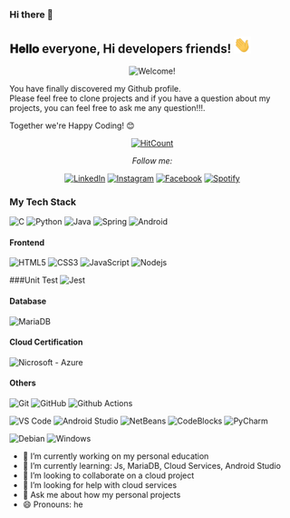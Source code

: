 ### Hi there 👋

<!--
**BrianOrihuelaP/BrianOrihuelaP** is a ✨ _special_ ✨ repository because its `README.md` (this file) appears on your GitHub profile.

Here are some ideas to get you started:

- 🔭 I’m currently working on my personal education 
- 🌱 I’m currently learning: Js, MariaDB, Cloud Services, Android Studio
- 👯 I’m looking to collaborate on a cloud project
- 🤔 I’m looking for help with cloud services
- 💬 Ask me about how my personal projects
- 😄 Pronouns: he

-->

<h2> 𝐇𝐞𝐥𝐥𝐨 everyone, Hi developers friends! <img src="https://github.com/ABSphreak/ABSphreak/blob/master/gifs/Hi.gif" width="30px"></h2>

<div align="center" width="50">

<img src="https://c.tenor.com/NOYF3f82b_gAAAAC/programmer.gif" alt="Welcome!" width="300"/>

</div>

You have finally discovered my Github profile. <br>
Please feel free to clone projects and if you have a question about my projects, you can feel free to ask me any question!!!.

Together we're Happy Coding! 😊

<div align="center">

[![HitCount](http://hits.dwyl.com/ABSphreak/ABSphreak.svg)](http://hits.dwyl.com/ABSphreak/ABSphreak)

<i>Follow me:</i><br>

<a href="https://www.linkedin.com/in/brian-ulises-orihuela-p%C3%A9rez-5115161a4/" target="_blank"><img src="https://img.shields.io/badge/LinkedIn-%230077B5.svg?&style=flat-square&logo=linkedin&logoColor=white" alt="LinkedIn"></a>
<a href="https://www.instagram.com/brian_voltage/" target="_blank"><img src="https://img.shields.io/badge/Instagram-%23E4405F.svg?&style=flat-square&logo=instagram&logoColor=white" alt="Instagram"></a>
<a href="https://www.facebook.com/brianulises.orihuelaperrez/" target="_blank"><img src="https://img.shields.io/badge/Facebook-%231877F2.svg?&style=flat-square&logo=facebook&logoColor=white" alt="Facebook"></a>
<a href="https://open.spotify.com/user/12138899475" target="_blank"><img src="https://img.shields.io/badge/Spotify-%231ED760.svg?&style=flat-square&logo=spotify&logoColor=white" alt="Spotify"></a>

</div>

### My Tech Stack
![C](https://img.shields.io/badge/C-00599C?style=for-the-badge&logo=c&logoColor=white)
![Python](https://img.shields.io/badge/Python-3776AB?style=for-the-badge&logo=python&logoColor=white)
![Java](http://img.shields.io/badge/-Java-007396?style=flat-square&logo=java&logoColor=ffffff)
![Spring](http://img.shields.io/badge/-Spring-6DB33F?style=flat-square&logo=spring&logoColor=ffffff)
![Android](http://img.shields.io/badge/-Android-3DDC84?style=flat-square&logo=android&logoColor=ffffff)


#### Frontend
![HTML5](https://img.shields.io/badge/-HTML5-%23E44D27?style=flat-square&logo=html5&logoColor=ffffff)
![CSS3](https://img.shields.io/badge/-CSS3-%231572B6?style=flat-square&logo=css3)
![JavaScript](https://img.shields.io/badge/-JavaScript-%23F7DF1C?style=flat-square&logo=javascript&logoColor=000000&labelColor=%23F7DF1C&color=%23FFCE5A)
![Nodejs](https://img.shields.io/badge/-Nodejs-black?style=flat-square&logo=Node.js)

###Unit Test
![Jest](https://img.shields.io/badge/Jest-323330?style=for-the-badge&logo=Jest&logoColor=white)


#### Database
![MariaDB](https://img.shields.io/badge/MariaDB-003545?style=for-the-badge&logo=mariadb&logoColor=white)


#### Cloud Certification
![Nicrosoft - Azure](https://images.credly.com/size/340x340/images/be8fcaeb-c769-4858-b567-ffaaa73ce8cf/image.png)


#### Others
![Git](https://img.shields.io/badge/-Git-%23F05032?style=flat-square&logo=git&logoColor=%23ffffff)
![GitHub](https://img.shields.io/badge/-GitHub-181717?style=flat-square&logo=github)
![Github Actions](http://img.shields.io/badge/-Github%20Actions-2088FF?style=flat-square&logo=github-actions&logoColor=ffffff)

![VS Code](http://img.shields.io/badge/-VS%20Code-007ACC?style=flat-square&logo=visual-studio-code&logoColor=ffffff)
![Android Studio](http://img.shields.io/badge/-Android%20Studio-3DDC84?style=flat-square&logo=android-studio&logoColor=ffffff)
![NetBeans](https://ikastaroak.birt.eus/edu/argitalpen/backupa/20200331/1920k/es/DAM/DI/DI01/es_DAM_DI01_Contenidos/Dp3nCCdXgAEIMxM.png)
![CodeBlocks](https://programaenlinea.net/wp-content/uploads/2017/10/codeblocks.png)
![PyCharm](https://codelearn.io/Upload/Blog/pycharm-ide-63726976989.4277.jpg)


![Debian](http://img.shields.io/badge/-Debian-A81D33?style=flat-square&logo=debian&logoColor=ffffff)
![Windows](http://img.shields.io/badge/-Windows-0078D6?style=flat-square&logo=windows&logoColor=ffffff)


- 🔭 I’m currently working on my personal education 
- 🌱 I’m currently learning: Js, MariaDB, Cloud Services, Android Studio
- 👯 I’m looking to collaborate on a cloud project
- 🤔 I’m looking for help with cloud services
- 💬 Ask me about how my personal projects
- 😄 Pronouns: he
